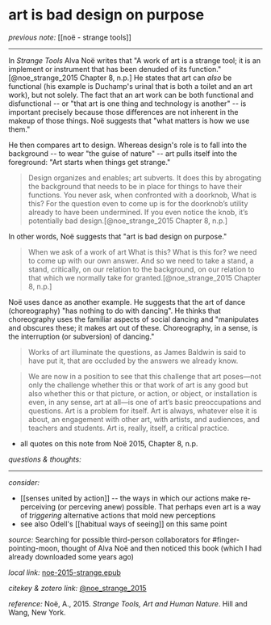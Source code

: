 # art is bad design on purpose

_previous note:_ [[noë - strange tools]]

---

In _Strange Tools_ Alva Noë writes that "A work of art is a strange tool; it is an implement or instrument that has been denuded of its function."[@noe_strange_2015 Chapter 8, n.p.] He states that art can _also_ be functional (his example is Duchamp's urinal that is both a toilet and an art work), but not solely. The fact that an art work can be both functional and disfunctional -- or "that art is one thing and technology is another" -- is important precisely because those differences are not inherent in the makeup of those things. Noë suggests that "what matters is how we use them."

He then compares art to design. Whereas design's role is to fall into the background -- to wear "the guise of nature" -- art pulls itself into the foreground: "Art starts when things get strange."

>Design organizes and enables; art subverts. It does this by abrogating the background that needs to be in place for things to have their functions. You never ask, when confronted with a doorknob, What is this? For the question even to come up is for the doorknob’s utility already to have been undermined. If you even notice the knob, it’s potentially bad design.[@noe_strange_2015 Chapter 8, n.p.]

In other words, Noë suggests that "art is bad design on purpose."

>When we ask of a work of art What is this? What is this for? we need to come up with our own answer. And so we need to take a stand, a stand, critically, on our relation to the background, on our relation to that which we normally take for granted.[@noe_strange_2015 Chapter 8, n.p.]

Noë uses dance as another example. He suggests that the art of dance (choreography) "has nothing to do with dancing". He thinks that choreography uses the familiar aspects of social dancing and "manipulates and obscures these; it makes art out of these. Choreography, in a sense, is the interruption (or subversion) of dancing."

>Works of art illuminate the questions, as James Baldwin is said to have put it, that are occluded by the answers we already know.

>We are now in a position to see that this challenge that art poses—not only the challenge whether this or that work of art is any good but also whether this or that picture, or action, or object, or installation is even, in any sense, art at all—is one of art’s basic preoccupations and questions. Art is a problem for itself. Art is always, whatever else it is about, an engagement with other art, with artists, and audiences, and teachers and students. Art is, really, itself, a critical practice.

- all quotes on this note from Noë 2015, Chapter 8, n.p.

_questions & thoughts:_

--- 

_consider:_

- [[senses united by action]] -- the ways in which our actions make re-perceiving (or perceving anew) possible. That perhaps even art is a way of _triggering_ alternative actions that mold new perceptions
- see also Odell's [[habitual ways of seeing]] on this same point



_source:_ Searching for possible third-person collaborators for #finger-pointing-moon, thought of Alva Noë and then noticed this book (which I had already downloaded some years ago)

_local link:_ [noe-2015-strange.epub](hook://file/mT3dr3uDv?p=RHJvcGJveC9iaWJsaW9ncmFwaHkgcGRmcw==&n=noe-2015-strange.epub)

_citekey & zotero link:_ [@noe_strange_2015](zotero://select/items/1_GJLYSMRA)

_reference:_ Noë, A., 2015. _Strange Tools, Art and Human Nature_. Hill and Wang, New York.

